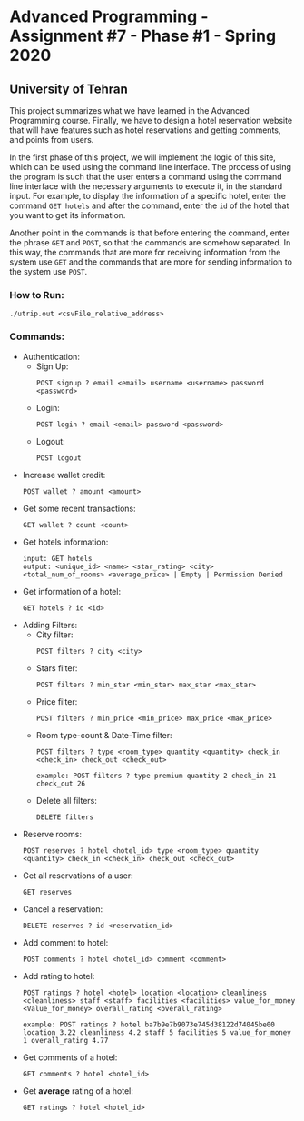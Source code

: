 # Advanced Programming - Assignment #7 - Phase #1 - Spring 2020
## University of Tehran

This project summarizes what we have learned in the Advanced Programming course. Finally, we have to design a hotel reservation website that will have features such as hotel reservations and getting comments, and points from users.

In the first phase of this project, we will implement the logic of this site, which can be used using the command line interface. The process of using the program is such that the user enters a command using the command line interface with the necessary arguments to execute it, in the standard input. For example, to display the information of a specific hotel, enter the command `GET hotels` and after the command, enter the `id` of the hotel that you want to get its information.

Another point in the commands is that before entering the command, enter the phrase `GET` and `POST`, so that the commands are somehow separated. In this way, the commands that are more for receiving information from the system use `GET` and the commands that are more for sending information to the system use `POST`.

### How to Run:

```
./utrip.out <csvFile_relative_address>
```

### Commands:
* Authentication:
  * Sign Up:
    ```
    POST signup ? email <email> username <username> password <password>
    ```
  * Login:
    ```
    POST login ? email <email> password <password>
    ```
  * Logout:
    ```
    POST logout
    ```
* Increase wallet credit:
    ```
    POST wallet ? amount <amount>
    ```
* Get some recent transactions:
    ```
    GET wallet ? count <count>
    ```
* Get hotels information:
    ```
    input: GET hotels
    output: <unique_id> <name> <star_rating> <city> <total_num_of_rooms> <average_price> | Empty | Permission Denied
    ```
* Get information of a hotel:
    ```
    GET hotels ? id <id>
    ```
* Adding Filters:
  * City filter:
    ```
    POST filters ? city <city>
    ```
  * Stars filter:
    ```
    POST filters ? min_star <min_star> max_star <max_star>
    ```
  * Price filter:
    ```
    POST filters ? min_price <min_price> max_price <max_price>
    ```
  * Room type-count & Date-Time filter:
    ```
    POST filters ? type <room_type> quantity <quantity> check_in <check_in> check_out <check_out>
    ```
    ```
    example: POST filters ? type premium quantity 2 check_in 21 check_out 26
    ```
  * Delete all filters:
    ```
    DELETE filters
    ```
* Reserve rooms:
    ```
    POST reserves ? hotel <hotel_id> type <room_type> quantity  <quantity> check_in <check_in> check_out <check_out>
    ```
* Get all reservations of a user:
    ```
    GET reserves
    ```
* Cancel a reservation:
    ```
    DELETE reserves ? id <reservation_id>
    ```
* Add comment to hotel:
    ```
    POST comments ? hotel <hotel_id> comment <comment>
    ```
* Add rating to hotel:
    ```
    POST ratings ? hotel <hotel> location <location> cleanliness  <cleanliness> staff <staff> facilities <facilities> value_for_money <Value_for_money> overall_rating <overall_rating>
    ```
    ```
    example: POST ratings ? hotel ba7b9e7b9073e745d38122d74045be00 location 3.22 cleanliness 4.2 staff 5 facilities 5 value_for_money 1 overall_rating 4.77
    ```
* Get comments of a hotel:
    ```
    GET comments ? hotel <hotel_id>
    ```
* Get **average** rating of a hotel:
    ```
    GET ratings ? hotel <hotel_id>
    ```

